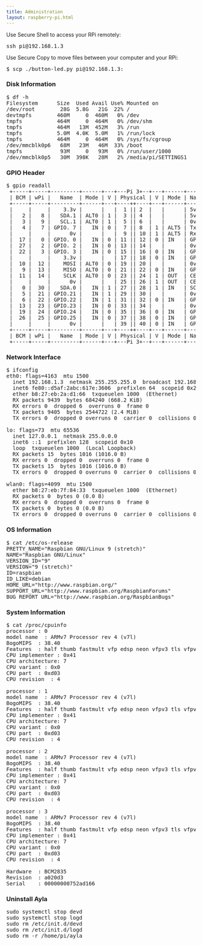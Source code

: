 ```yaml
---
title: Administration
layout: raspberry-pi.html
---
```


Use Secure Shell to access your RPi remotely:

<pre>
ssh pi&#64;192.168.1.3
</pre>

Use Secure Copy to move files between your computer and your RPi:

<pre>
$ scp ./button-led.py pi@192.168.1.3:
</pre>

### Disk Information

<pre>
$ df -h
Filesystem      Size  Used Avail Use% Mounted on
/dev/root        28G  5.8G   21G  22% /
devtmpfs        460M     0  460M   0% /dev
tmpfs           464M     0  464M   0% /dev/shm
tmpfs           464M   13M  452M   3% /run
tmpfs           5.0M  4.0K  5.0M   1% /run/lock
tmpfs           464M     0  464M   0% /sys/fs/cgroup
/dev/mmcblk0p6   68M   23M   46M  33% /boot
tmpfs            93M     0   93M   0% /run/user/1000
/dev/mmcblk0p5   30M  398K   28M   2% /media/pi/SETTINGS1
</pre>

### GPIO Header

<pre>
$ gpio readall
 +-----+-----+---------+------+---+---Pi 3+--+---+------+---------+-----+-----+
 | BCM | wPi |   Name  | Mode | V | Physical | V | Mode | Name    | wPi | BCM |
 +-----+-----+---------+------+---+----++----+---+------+---------+-----+-----+
 |     |     |    3.3v |      |   |  1 || 2  |   |      | 5v      |     |     |
 |   2 |   8 |   SDA.1 | ALT0 | 1 |  3 || 4  |   |      | 5v      |     |     |
 |   3 |   9 |   SCL.1 | ALT0 | 1 |  5 || 6  |   |      | 0v      |     |     |
 |   4 |   7 | GPIO. 7 |   IN | 0 |  7 || 8  | 1 | ALT5 | TxD     | 15  | 14  |
 |     |     |      0v |      |   |  9 || 10 | 1 | ALT5 | RxD     | 16  | 15  |
 |  17 |   0 | GPIO. 0 |   IN | 0 | 11 || 12 | 0 | IN   | GPIO. 1 | 1   | 18  |
 |  27 |   2 | GPIO. 2 |   IN | 0 | 13 || 14 |   |      | 0v      |     |     |
 |  22 |   3 | GPIO. 3 |   IN | 0 | 15 || 16 | 0 | IN   | GPIO. 4 | 4   | 23  |
 |     |     |    3.3v |      |   | 17 || 18 | 0 | IN   | GPIO. 5 | 5   | 24  |
 |  10 |  12 |    MOSI | ALT0 | 0 | 19 || 20 |   |      | 0v      |     |     |
 |   9 |  13 |    MISO | ALT0 | 0 | 21 || 22 | 0 | IN   | GPIO. 6 | 6   | 25  |
 |  11 |  14 |    SCLK | ALT0 | 0 | 23 || 24 | 1 | OUT  | CE0     | 10  | 8   |
 |     |     |      0v |      |   | 25 || 26 | 1 | OUT  | CE1     | 11  | 7   |
 |   0 |  30 |   SDA.0 |   IN | 1 | 27 || 28 | 1 | IN   | SCL.0   | 31  | 1   |
 |   5 |  21 | GPIO.21 |   IN | 1 | 29 || 30 |   |      | 0v      |     |     |
 |   6 |  22 | GPIO.22 |   IN | 1 | 31 || 32 | 0 | IN   | GPIO.26 | 26  | 12  |
 |  13 |  23 | GPIO.23 |   IN | 0 | 33 || 34 |   |      | 0v      |     |     |
 |  19 |  24 | GPIO.24 |   IN | 0 | 35 || 36 | 0 | IN   | GPIO.27 | 27  | 16  |
 |  26 |  25 | GPIO.25 |   IN | 0 | 37 || 38 | 0 | IN   | GPIO.28 | 28  | 20  |
 |     |     |      0v |      |   | 39 || 40 | 0 | IN   | GPIO.29 | 29  | 21  |
 +-----+-----+---------+------+---+----++----+---+------+---------+-----+-----+
 | BCM | wPi |   Name  | Mode | V | Physical | V | Mode | Name    | wPi | BCM |
 +-----+-----+---------+------+---+---Pi 3+--+---+------+---------+-----+-----+
</pre>

### Network Interface

<pre>
$ ifconfig
eth0: flags=4163<UP,BROADCAST,RUNNING,MULTICAST>  mtu 1500
  inet 192.168.1.3  netmask 255.255.255.0  broadcast 192.168.1.255
  inet6 fe80::d5af:2abc:617e:3606  prefixlen 64  scopeid 0x20<link>
  ether b8:27:eb:2a:d1:66  txqueuelen 1000  (Ethernet)
  RX packets 9439  bytes 684240 (668.2 KiB)
  RX errors 0  dropped 6  overruns 0  frame 0
  TX packets 9405  bytes 2544722 (2.4 MiB)
  TX errors 0  dropped 0 overruns 0  carrier 0  collisions 0

lo: flags=73<UP,LOOPBACK,RUNNING>  mtu 65536
  inet 127.0.0.1  netmask 255.0.0.0
  inet6 ::1  prefixlen 128  scopeid 0x10<host>
  loop  txqueuelen 1000  (Local Loopback)
  RX packets 15  bytes 1016 (1016.0 B)
  RX errors 0  dropped 0  overruns 0  frame 0
  TX packets 15  bytes 1016 (1016.0 B)
  TX errors 0  dropped 0 overruns 0  carrier 0  collisions 0

wlan0: flags=4099<UP,BROADCAST,MULTICAST>  mtu 1500
  ether b8:27:eb:7f:84:33  txqueuelen 1000  (Ethernet)
  RX packets 0  bytes 0 (0.0 B)
  RX errors 0  dropped 0  overruns 0  frame 0
  TX packets 0  bytes 0 (0.0 B)
  TX errors 0  dropped 0 overruns 0  carrier 0  collisions 0
</pre>

### OS Information
<pre>
$ cat /etc/os-release
PRETTY_NAME="Raspbian GNU/Linux 9 (stretch)"
NAME="Raspbian GNU/Linux"
VERSION_ID="9"
VERSION="9 (stretch)"
ID=raspbian
ID_LIKE=debian
HOME_URL="http://www.raspbian.org/"
SUPPORT_URL="http://www.raspbian.org/RaspbianForums"
BUG_REPORT_URL="http://www.raspbian.org/RaspbianBugs"
</pre>

### System Information 

<pre>
$ cat /proc/cpuinfo
processor : 0
model name  : ARMv7 Processor rev 4 (v7l)
BogoMIPS  : 38.40
Features  : half thumb fastmult vfp edsp neon vfpv3 tls vfpv4 idiva idivt vfpd32 lpae evtstrm crc32 
CPU implementer : 0x41
CPU architecture: 7
CPU variant : 0x0
CPU part  : 0xd03
CPU revision  : 4

processor : 1
model name  : ARMv7 Processor rev 4 (v7l)
BogoMIPS  : 38.40
Features  : half thumb fastmult vfp edsp neon vfpv3 tls vfpv4 idiva idivt vfpd32 lpae evtstrm crc32 
CPU implementer : 0x41
CPU architecture: 7
CPU variant : 0x0
CPU part  : 0xd03
CPU revision  : 4

processor : 2
model name  : ARMv7 Processor rev 4 (v7l)
BogoMIPS  : 38.40
Features  : half thumb fastmult vfp edsp neon vfpv3 tls vfpv4 idiva idivt vfpd32 lpae evtstrm crc32 
CPU implementer : 0x41
CPU architecture: 7
CPU variant : 0x0
CPU part  : 0xd03
CPU revision  : 4

processor : 3
model name  : ARMv7 Processor rev 4 (v7l)
BogoMIPS  : 38.40
Features  : half thumb fastmult vfp edsp neon vfpv3 tls vfpv4 idiva idivt vfpd32 lpae evtstrm crc32 
CPU implementer : 0x41
CPU architecture: 7
CPU variant : 0x0
CPU part  : 0xd03
CPU revision  : 4

Hardware  : BCM2835
Revision  : a020d3
Serial    : 00000000752ad166
</pre>

### Uninstall Ayla

<pre>
sudo systemctl stop devd
sudo systemctl stop logd
sudo rm /etc/init.d/devd
sudo rm /etc/init.d/logd
sudo rm -r /home/pi/ayla
</pre>

